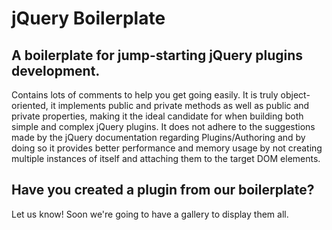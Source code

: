 # jQuery Boilerplate

## A boilerplate for jump-starting jQuery plugins development.
Contains lots of comments to help you get going easily. It is truly object-oriented, it implements public and private methods as well as public and private properties, making it the ideal candidate for when building both simple and complex jQuery plugins.
It does not adhere to the suggestions made by the jQuery documentation regarding Plugins/Authoring and by doing so it provides better performance and memory usage by not creating multiple instances of itself and attaching them to the target DOM elements.

## Have you created a plugin from our boilerplate?
Let us know! Soon we're going to have a gallery to display them all.
